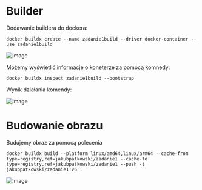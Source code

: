 # Builder

Dodawanie buildera do dockera:

    docker buildx create --name zadanie1build --driver docker-container --use zadanie1build

![image](https://github.com/JakubPatkowski/ChmuryZadanie1/assets/61908447/9ae60152-8672-499e-bbe7-b1c894bdf344)

Możemy wyświetlić informacje o koneterze za pomocą komnedy:

    docker buildx inspect zadanie1build --bootstrap

Wynik działania komendy:

![image](https://github.com/JakubPatkowski/ChmuryZadanie1/assets/61908447/5233f43f-7a51-4bd0-bd34-ff16ac78795e)

# Budowanie obrazu

Budujemy obraz za pomocą polecenia

    docker buildx build --platform linux/amd64,linux/arm64 --cache-from type=registry,ref=jakubpatkowski/zadanie1 --cache-to type=registry,ref=jakubpatkowski/zadanie1 --push -t jakubpatkowski/zadanie1:v6 .

![image](https://github.com/JakubPatkowski/ChmuryZadanie1/assets/61908447/9f07ecd0-e4a2-498b-a1c6-310474a603c4)
